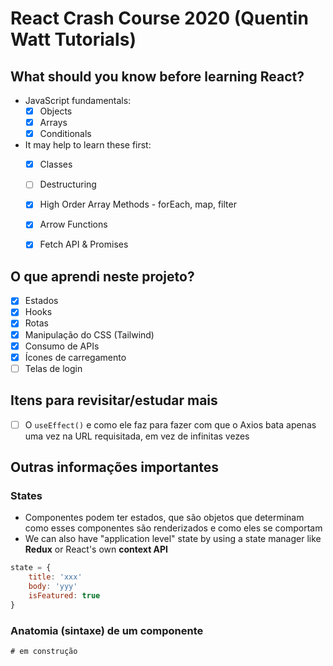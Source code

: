 # React Crash Course 2020 (Quentin Watt Tutorials)

## What should you know before learning React?

* JavaScript fundamentals:
  - [x] Objects
  - [x] Arrays
  - [x] Conditionals
* It may help to learn these first:
  - [x] Classes
  - [ ] Destructuring
  - [x] High Order Array Methods - forEach, map, filter
  - [x] Arrow Functions
  - [x] Fetch API & Promises



## O que aprendi neste projeto?

- [x] Estados
- [x] Hooks
- [x] Rotas
- [x] Manipulação do CSS (Tailwind)
- [x] Consumo de APIs 
- [x] Ícones de carregamento
- [ ] Telas de login

## Itens para revisitar/estudar mais

- [ ] O `useEffect()` e como ele faz para fazer com que o Axios bata apenas uma vez na URL requisitada, em vez de infinitas vezes

## Outras informações importantes

### States

* Componentes podem ter estados, que são objetos que determinam como esses componentes são renderizados e como eles se comportam
* We can also have "application level" state by using a state manager like **Redux** or React's own **context API**

```javascript
state = {
	title: 'xxx'
	body: 'yyy'
	isFeatured: true
}
```

### Anatomia (sintaxe) de um componente

```javascript
# em construção
```

